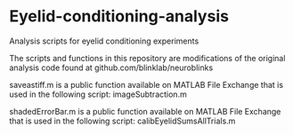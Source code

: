 # Eyelid-conditioning-analysis
Analysis scripts for eyelid conditioning experiments

The scripts and functions in this repository are modifications of the original analysis code found at github.com/blinklab/neuroblinks

saveastiff.m is a public function available on MATLAB File Exchange that is used in the following script: imageSubtraction.m

shadedErrorBar.m is a public function available on MATLAB File Exchange that is used in the following script: calibEyelidSumsAllTrials.m
